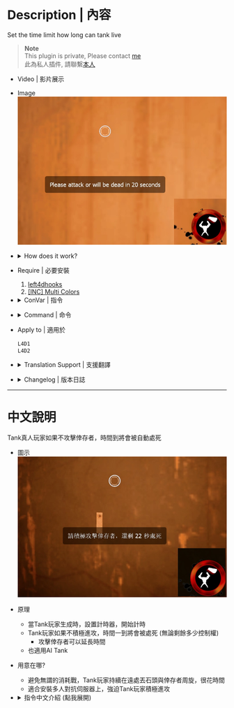 # Description | 內容
Set the time limit how long can tank live

> __Note__ <br/>
This plugin is private, Please contact [me](https://github.com/fbef0102/Game-Private_Plugin#私人插件列表-private-plugins-list)<br/>
此為私人插件, 請聯繫[本人](https://github.com/fbef0102/Game-Private_Plugin#私人插件列表-private-plugins-list)

* Video | 影片展示

* Image
	<br/>![l4d_tank_alive_time_limit_1](image/l4d_tank_alive_time_limit_1.jpg)

* <details><summary>How does it work?</summary>

	* When tank spawned, start the timer, how long can the tank live.
	* If tank doesn't attack survivors, will be killed by this plugin once time is up (No matter how much frustration)
		* Extend time if tank hurts survivor (punches, rocks, hittables)
	* Apply to both human and AI tank
</details>

* Require | 必要安裝
	1. [left4dhooks](https://forums.alliedmods.net/showthread.php?t=321696)
	2. [[INC] Multi Colors](https://github.com/fbef0102/L4D1_2-Plugins/releases/tag/Multi-Colors)

* <details><summary>ConVar | 指令</summary>

	* cfg/sourcemod/l4d_tank_alive_time_limit.cfg
		```php
		// 0=Plugin off, 1=Plugin on.
		l4d_tank_alive_time_limit_enable "1"

		// Set the timer, how long can the tanks live after spawn
		l4d_tank_alive_time_limit_time "120"

		// If 1, Also apply to AI Tanks
		l4d_tank_alive_time_limit_bot_apply "0"

		// How message displays. (0: Disable, 1:In chat, 2: In Hint Box, 3: In center text)
		l4d_tank_alive_time_limit_announce_type "2"

		// Display countdown hint text To Tank when remaining time is below this value
		l4d_tank_alive_time_limit_announce_left "30"

		// After time's up, 0=Tank Player will lost control and given to AI, 1=Tank will be killed
		l4d_tank_alive_time_limit_type "1"

		// When pass tank to another player or AI, 0=Inherit time left, 1=Reset Timer
		l4d_tank_alive_time_limit_pass_reset "0"

		// Add more time if punch survivor (0=Off)
		l4d_tank_alive_time_limit_punch_add "15"

		// Add more time if tank rocks hit survivor (0=Off)
		l4d_tank_alive_time_limit_rock_add "2"

		// Add more time if hittables hit survivor (0=Off)
		l4d_tank_alive_time_limit_hittable_add "10"
		```
</details>

* <details><summary>Command | 命令</summary>

	None
</details>

* Apply to | 適用於
	```
	L4D1
	L4D2
	```

* <details><summary>Translation Support | 支援翻譯</summary>

	```
	English
	繁體中文
	简体中文
	```
</details>

* <details><summary>Changelog | 版本日誌</summary>

	* v1.0 (2024-8-28)
		* Initial Release
</details>

- - - -
# 中文說明
Tank真人玩家如果不攻擊倖存者，時間到將會被自動處死 

* 圖示
	<br/>![zho/l4d_tank_alive_time_limit_1](image/zho/l4d_tank_alive_time_limit_1.jpg)

* 原理
	* 當Tank玩家生成時，設置計時器，開始計時
	* Tank玩家如果不積極進攻，時間一到將會被處死 (無論剩餘多少控制權)
		* 攻擊倖存者可以延長時間
	* 也適用AI Tank

* 用意在哪?
	* 避免無謂的消耗戰，Tank玩家持續在遠處丟石頭與倖存者周旋，很花時間
	* 適合安裝多人對抗伺服器上，強迫Tank玩家積極進攻

* <details><summary>指令中文介紹 (點我展開)</summary>

	* cfg/sourcemod/l4d_tank_alive_time_limit.cfg
		```php
		// 0=關閉插件, 1=啟動插件
		l4d_tank_alive_time_limit_enable "1"

		// 當Tank玩家生成時，設置計時器，Tank能存活多久時間?
		l4d_tank_alive_time_limit_time "120"

		// 為1時，此插件也適用於AI Tank
		l4d_tank_alive_time_limit_bot_apply "0"

		// 提示該如何顯示. (0: 不提示, 1: 聊天框, 2: 黑底白字框, 3: 螢幕正中間)
		l4d_tank_alive_time_limit_announce_type "2"

		// 當剩餘時間低於此數值時，開始提示玩家
		l4d_tank_alive_time_limit_announce_left "30"

		// 當時間到之後，0=Tank玩家失去控制給AI Tank, 1=Tank被處死
		l4d_tank_alive_time_limit_type "1"

		// 當控制權轉移給其他玩家時, 0=繼承剩餘時間, 1=重新計時
		l4d_tank_alive_time_limit_pass_reset "0"

		// 用拳頭攻擊到倖存者，可延長的時間 (0=不延長)
		l4d_tank_alive_time_limit_punch_add "15"

		// 丟石頭打到倖存者，可延長的時間 (0=不延長)
		l4d_tank_alive_time_limit_rock_add "2"

		// 打飛車子擊倒倖存者，可延長的時間 (0=不延長)
		l4d_tank_alive_time_limit_hittable_add "10"
		```
</details>
